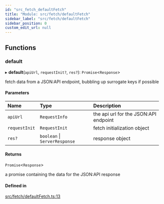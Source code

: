 ```yaml
---
id: "src_fetch_defaultFetch"
title: "Module: src/fetch/defaultFetch"
sidebar_label: "src/fetch/defaultFetch"
sidebar_position: 0
custom_edit_url: null
---
```


## Functions

### default

▸ **default**(`apiUrl`, `requestInit?`, `res?`): `Promise`<`Response`\>

fetch data from a JSON:API endpoint, bubbling up surrogate keys if possible

#### Parameters

| Name | Type | Description |
| :------ | :------ | :------ |
| `apiUrl` | `RequestInfo` | the api url for the JSON:API endpoint |
| `requestInit` | `RequestInit` | fetch initialization object |
| `res?` | `boolean` \| `ServerResponse` | response object |

#### Returns

`Promise`<`Response`\>

a promise containing the data for the JSON:API response

#### Defined in

[src/fetch/defaultFetch.ts:13](https://github.com/CobyPear/decoupled-kit-js/blob/571dabb/packages/drupal-kit/src/fetch/defaultFetch.ts#L13)
